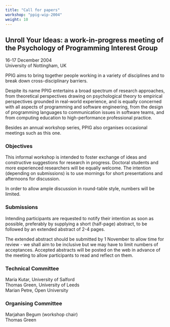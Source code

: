 ```yaml
---
title: "Call for papers"
workshop: "ppig-wip-2004"
weight: 10
---
```


Unroll Your Ideas: a work-in-progress meeting of the Psychology of Programming Interest Group
---------------------------------------------------------------------------------------------

16-17 December 2004 \
University of Nottingham, UK

PPIG aims to bring together people working in a variety of disciplines and to break down cross-disciplinary barriers.

Despite its name PPIG entertains a broad spectrum of research approaches, from theoretical perspectives drawing on psychological theory to empirical perspectives grounded in real-world experience, and is equally concerned with all aspects of programming and software engineering, from the design of programming languages to communication issues in software teams, and from computing education to high-performance professional practice.

Besides an annual workshop series, PPIG also organises occasional meetings such as this one.

### Objectives

This informal workshop is intended to foster exchange of ideas and constructive suggestions for research in progress. Doctoral students and more experienced researchers will be equally welcome. The intention (depending on submissions) is to use mornings for short presentations and afternoons for discussion.

In order to allow ample discussion in round-table style, numbers will be limited.

### Submissions

Intending participants are requested to notify their intention as soon as possible, preferably by supplying a short (half-page) abstract, to be followed by an extended abstract of 2-4 pages.

The extended abstract should be submitted by 1 November to allow time for review - we shall aim to be inclusive but we may have to limit numbers of acceptances. Accepted abstracts will be posted on the web in advance of the meeting to allow participants to read and reflect on them.

### Technical Committee

Maria Kutar, University of Salford \
Thomas Green, University of Leeds \
Marian Petre, Open University

### Organising Committee

Marjahan Begum (workshop chair) \
Thomas Green
